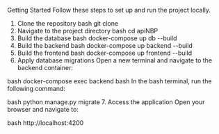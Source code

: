 Getting Started
Follow these steps to set up and run the project locally.

1. Clone the repository
bash
git clone <link>
2. Navigate to the project directory
bash
cd apiNBP
3. Build the database
bash
docker-compose up db --build
4. Build the backend
bash
docker-compose up backend --build
5. Build the frontend
bash
docker-compose up frontend --build
6. Apply database migrations
Open a new terminal and navigate to the backend container:

bash
docker-compose exec backend bash
In the bash terminal, run the following command:

bash
python manage.py migrate
7. Access the application
Open your browser and navigate to:

bash
http://localhost:4200
